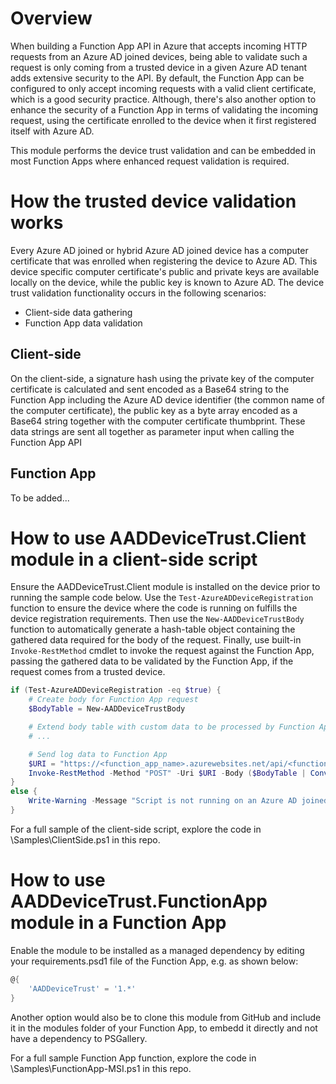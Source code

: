 # Overview
When building a Function App API in Azure that accepts incoming HTTP requests from an Azure AD joined devices, being able to validate such a request is only coming from a trusted device in a given Azure AD tenant adds extensive security to the API. By default, the Function App can be configured to only accept incoming requests with a valid client certificate, which is a good security practice. Although, there's also another option to enhance the security of a Function App in terms of validating the incoming request, using the certificate enrolled to the device when it first registered itself with Azure AD.

This module performs the device trust validation and can be embedded in most Function Apps where enhanced request validation is required.

# How the trusted device validation works

Every Azure AD joined or hybrid Azure AD joined device has a computer certificate that was enrolled when registering the device to Azure AD. This device specific computer certificate's public and private keys are available locally on the device, while the public key is known to Azure AD. The device trust validation functionality occurs in the following scenarios:

- Client-side data gathering
- Function App data validation

## Client-side

On the client-side, a signature hash using the private key of the computer certificate is calculated and sent encoded as a Base64 string to the Function App including the Azure AD device identifier (the common name of the computer certificate), the public key as a byte array encoded as a Base64 string together with the computer certificate thumbprint. These data strings are sent all together as parameter input when calling the Function App API

## Function App

To be added...

# How to use AADDeviceTrust.Client module in a client-side script
Ensure the AADDeviceTrust.Client module is installed on the device prior to running the sample code below. Use the `Test-AzureADDeviceRegistration` function to ensure the device where the code is running on fulfills the device registration requirements. Then use the `New-AADDeviceTrustBody` function to automatically generate a hash-table object containing the gathered data required for the body of the request. Finally, use built-in `Invoke-RestMethod` cmdlet to invoke the request against the Function App, passing the gathered data to be validated by the Function App, if the request comes from a trusted device.

```PowerShell
if (Test-AzureADDeviceRegistration -eq $true) {
    # Create body for Function App request
    $BodyTable = New-AADDeviceTrustBody

    # Extend body table with custom data to be processed by Function App
    # ...

    # Send log data to Function App
    $URI = "https://<function_app_name>.azurewebsites.net/api/<function_name>?code=<function_key>"
    Invoke-RestMethod -Method "POST" -Uri $URI -Body ($BodyTable | ConvertTo-Json) -ContentType "application/json"
}
else {
    Write-Warning -Message "Script is not running on an Azure AD joined or hybrid Azure AD joined device"
}
```

For a full sample of the client-side script, explore the code in \Samples\ClientSide.ps1 in this repo.

# How to use AADDeviceTrust.FunctionApp module in a Function App
Enable the module to be installed as a managed dependency by editing your requirements.psd1 file of the Function App, e.g. as shown below:

```PowerShell
@{
    'AADDeviceTrust' = '1.*'
}
```

Another option would also be to clone this module from GitHub and include it in the modules folder of your Function App, to embedd it directly and not have a dependency to PSGallery.

For a full sample Function App function, explore the code in \Samples\FunctionApp-MSI.ps1 in this repo.